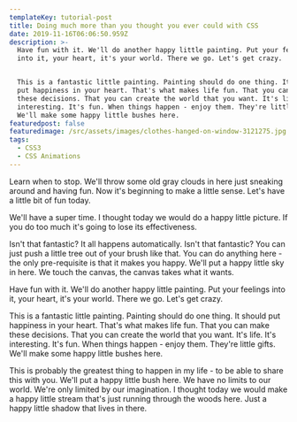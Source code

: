 ```yaml
---
templateKey: tutorial-post
title: Doing much more than you thought you ever could with CSS
date: 2019-11-16T06:06:50.959Z
description: >-
  Have fun with it. We'll do another happy little painting. Put your feelings
  into it, your heart, it's your world. There we go. Let's get crazy.


  This is a fantastic little painting. Painting should do one thing. It should
  put happiness in your heart. That's what makes life fun. That you can make
  these decisions. That you can create the world that you want. It's life. It's
  interesting. It's fun. When things happen - enjoy them. They're little gifts.
  We'll make some happy little bushes here.
featuredpost: false
featuredimage: /src/assets/images/clothes-hanged-on-window-3121275.jpg
tags:
  - CSS3
  - CSS Animations
---
```

Learn when to stop. We'll throw some old gray clouds in here just sneaking around and having fun. Now it's beginning to make a little sense. Let's have a little bit of fun today.



We'll have a super time. I thought today we would do a happy little picture. If you do too much it's going to lose its effectiveness.



Isn't that fantastic? It all happens automatically. Isn't that fantastic? You can just push a little tree out of your brush like that. You can do anything here - the only pre-requisite is that it makes you happy. We'll put a happy little sky in here. We touch the canvas, the canvas takes what it wants.



Have fun with it. We'll do another happy little painting. Put your feelings into it, your heart, it's your world. There we go. Let's get crazy.



This is a fantastic little painting. Painting should do one thing. It should put happiness in your heart. That's what makes life fun. That you can make these decisions. That you can create the world that you want. It's life. It's interesting. It's fun. When things happen - enjoy them. They're little gifts. We'll make some happy little bushes here.



This is probably the greatest thing to happen in my life - to be able to share this with you. We'll put a happy little bush here. We have no limits to our world. We're only limited by our imagination. I thought today we would make a happy little stream that's just running through the woods here. Just a happy little shadow that lives in there.
